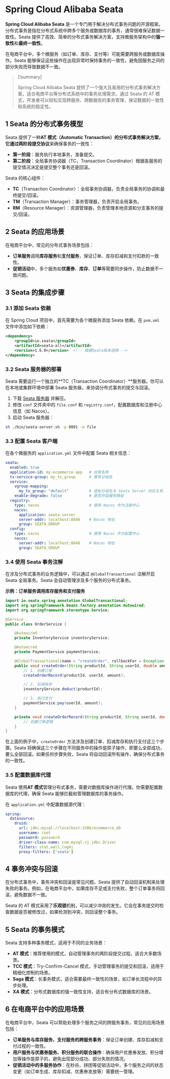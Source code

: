 # Spring Cloud Alibaba Seata

**Spring Cloud Alibaba Seata** 是一个专门用于解决分布式事务问题的开源框架。分布式事务是指在分布式系统中跨多个服务或数据库的事务，通常很难保证数据一致性。Seata 提供了高效、简单的分布式事务解决方案，支持微服务架构中的**强一致性**和**最终一致性**。

在电商平台中，多个微服务（如订单、库存、支付等）可能需要跨服务或数据库操作。Seata 能够保证这些操作在出现异常时保持事务的一致性，避免因服务之间的部分失败而导致数据不一致。

> [!summary]
>
> Spring Cloud Alibaba Seata 提供了一个强大且易用的分布式事务解决方案，适合电商平台等分布式系统中的事务处理需求。通过 Seata 的 AT 模式，开发者可以轻松实现跨服务、跨数据库的事务管理，保证数据的一致性和系统的稳定性。

## 1 Seata 的分布式事务模型

Seata 提供了一种**AT 模式（Automatic Transaction）**的分布式事务解决方案，它通过**两阶段提交协议**来确保事务的一致性：

- **第一阶段**：服务执行本地事务，准备提交。
- **第二阶段**：全局事务协调器（TC，Transaction Coordinator）根据各服务的提交情况决定是提交整个事务还是回滚。

Seata 的核心组件：

- **TC**（Transaction Coordinator）：全局事务协调器，负责全局事务的协调和最终提交/回滚。
- **TM**（Transaction Manager）：事务管理器，负责开启全局事务。
- **RM**（Resource Manager）：资源管理器，负责管理本地资源和分支事务的提交/回滚。

## 2 Seata 的应用场景

在电商平台中，常见的分布式事务场景包括：

- **订单服务**调用**库存服务**和**支付服务**，保证订单、库存扣减和支付扣款的一致性。
- **促销活动**中，多个服务如**优惠券**、**库存**、**订单**等需要同步操作，防止数据不一致问题。

## 3 Seata 的集成步骤

### 3.1 添加 Seata 依赖

在 Spring Cloud 项目中，首先需要为各个微服务添加 Seata 依赖。在 `pom.xml` 文件中添加如下依赖：

```xml
<dependency>
    <groupId>io.seata</groupId>
    <artifactId>seata-all</artifactId>
    <version>1.6.0</version>  <!-- 根据Seata版本选择 -->
</dependency>
```

### 3.2 Seata 服务器的部署

Seata 需要运行一个独立的**TC（Transaction Coordinator）**服务器。你可以在本地或集群环境中部署 Seata 服务器，来协调分布式事务的提交与回滚。

1. 下载 [Seata 服务器](https://github.com/seata/seata/releases) 并解压。
2. 修改 `conf` 文件夹中的 `file.conf` 和 `registry.conf`，配置数据库和注册中心信息（如 Nacos）。
3. 启动 Seata 服务器：

```bash
sh ./bin/seata-server.sh -p 8091 -m file
```

### 3.3 配置 Seata 客户端

在各个微服务的 `application.yml` 文件中配置 Seata 相关信息：

```yaml
seata:
  enabled: true
  application-id: my-ecommerce-app   # 应用名称
  tx-service-group: my_tx_group      # 事务分组名
  service:
    vgroup-mapping:
      my_tx_group: "default"         # 虚拟分组名与 Seata Server 对应关系
    enable-degrade: false            # 是否开启服务降级
  registry:
    type: nacos                      # 使用 Nacos 作为注册中心
    nacos:
      application: seata-server
      server-addr: localhost:8848    # Nacos 地址
      group: SEATA_GROUP
  config:
    type: nacos                      # 使用 Nacos 作为配置中心
    nacos:
      server-addr: localhost:8848    # Nacos 地址
      group: SEATA_GROUP
```

### 3.4 使用 Seata 事务注解

在涉及分布式事务的业务逻辑中，可以通过 `@GlobalTransactional` 注解开启 Seata 全局事务。Seata 会自动管理涉及多个服务的分布式事务。

**示例：订单服务调用库存服务和支付服务**

```java
import io.seata.spring.annotation.GlobalTransactional;
import org.springframework.beans.factory.annotation.Autowired;
import org.springframework.stereotype.Service;

@Service
public class OrderService {

    @Autowired
    private InventoryService inventoryService;

    @Autowired
    private PaymentService paymentService;

    @GlobalTransactional(name = "createOrder", rollbackFor = Exception.class)
    public void createOrder(String productId, String userId, double amount) {
        // 1. 创建订单
        createOrderRecord(productId, userId, amount);

        // 2. 扣减库存
        inventoryService.deduct(productId);

        // 3. 执行支付
        paymentService.pay(userId, amount);
    }

    private void createOrderRecord(String productId, String userId, double amount) {
        // 创建订单逻辑
    }
}
```

在上面的例子中，`createOrder` 方法涉及创建订单、扣减库存和执行支付这三个步骤。Seata 将确保这三个步骤在不同服务中的操作是原子操作，即要么全部成功，要么全部回滚。如果任何步骤失败，Seata 将自动回滚所有操作，确保分布式事务的一致性。

### 3.5 配置数据库代理

Seata 使用**AT 模式**管理分布式事务，需要对数据库操作进行代理。你需要配置数据库的代理，确保 Seata 能够拦截和管理数据库的事务操作。

在 `application.yml` 中配置数据源代理：

```yaml
spring:
  datasource:
    druid:
      url: jdbc:mysql://localhost:3306/ecommerce_db
      username: root
      password: password
      driver-class-name: com.mysql.cj.jdbc.Driver
      filters: stat,wall,log4j
      proxy-filters: ['seata']
```

## 4 事务冲突与回滚

在分布式事务中，事务冲突和回滚是常见问题。Seata 提供了自动回滚机制来处理失败的事务。例如，在电商平台中，如果库存不足或支付失败，整个订单事务将回滚，避免数据不一致。

Seata 的 AT 模式采用了**乐观锁**机制，可以减少冲突的发生。它会在事务提交时检查数据是否被修改过，如果检测到冲突，则回滚整个事务。

## 5 Seata 的事务模式

Seata 支持多种事务模式，适用于不同的业务场景：

- **AT 模式**：推荐使用的模式，自动管理事务的两阶段提交过程，适合大多数场景。
- **TCC 模式**：Try-Confirm-Cancel 模式，手动管理事务的提交和回滚，适用于精细化控制的场景。
- **Saga 模式**：长事务模式，适合需要最终一致性的场景，如订单长流程中的异步处理。
- **XA 模式**：分布式数据库的强一致性支持，适合有分布式数据库的场景。

## 6 在电商平台中的应用场景

在电商平台中，Seata 可以帮助处理多个服务之间的跨服务事务，常见的应用场景包括：

- **订单服务与库存服务、支付服务的跨服务事务**：保证订单创建、库存扣减和支付过程的一致性。
- **用户服务与优惠券服务、积分服务的联合操作**：确保用户优惠券发放、积分增加等操作是原子的，避免出现部分成功、部分失败的情况。
- **促销活动中的多服务协作**：在秒杀、拼团等促销活动中，多个服务之间的状态变更（如订单生成、库存扣减、优惠券发放等）需要统一管理。
